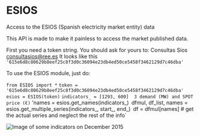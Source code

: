 # ESIOS
Access to the ESIOS (Spanish electricity market entity) data

This API is made to make it painless to access the market published data.

First you need a token string. You should ask for yours to: Consultas Sios <consultasios@ree.es>
It looks like this
`'615e6d8c80629b8eef25c8f3d0c36094e23db4ed50ce5458f3462129d7c46dba'`

To use the ESIOS module, just do:

`from ESIOS import *`
`token = '615e6d8c80629b8eef25c8f3d0c36094e23db4ed50ce5458f3462129d7c46dba'`
`esios = ESIOS(token)`
`indicators_ = [1293, 600]  3 demand (MW) and SPOT price (€)`
'names = esios.get_names(indicators_)`
`dfmul, df_list, names = esios.get_multiple_series(indicators_, start_, end_)`
`df = dfmul[names]  # get the actual series and neglect the rest of the info`


![Image of some indicators on December 2015](https://github.com/SanPen/ESIOS/blob/master/example.png)